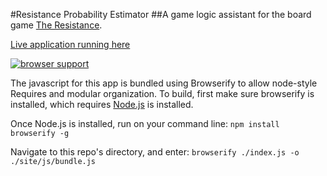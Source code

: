 #Resistance Probability Estimator
##A game logic assistant for the board game [The Resistance](http://en.wikipedia.org/wiki/The_Resistance_(game)).

[Live application running here](http://danfinlay.com/projects/resistance/probability/)

[![browser support](https://ci.testling.com/USER/PROJECT.png)](https://ci.testling.com/USER/PROJECT)

The javascript for this app is bundled using Browserify to allow node-style Requires and modular organization. To build, first make sure browserify is installed, which requires [Node.js](http://nodejs.org/) is installed. 

Once Node.js is installed, run on your command line:
`npm install browserify -g`

Navigate to this repo's directory, and enter:
`browserify ./index.js -o ./site/js/bundle.js`